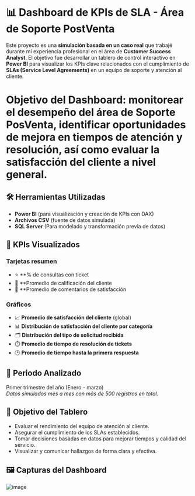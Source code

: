 # 📊 Dashboard de KPIs de SLA - Área de Soporte PostVenta
Este proyecto es una **simulación basada en un caso real** que trabajé durante mi experiencia profesional en el área de **Customer Success Analyst**. El objetivo fue desarrollar un tablero de control interactivo en **Power BI** para visualizar los KPIs clave relacionados con el cumplimiento de **SLAs (Service Level Agreements)** en un equipo de soporte y atención al cliente.

# Objetivo del Dashboard: monitorear el desempeño del área de Soporte PosVenta, identificar oportunidades de mejora en tiempos de atención y resolución, así como evaluar la satisfacción del cliente a nivel general.

## 🛠️ Herramientas Utilizadas
- **Power BI** (para visualización y creación de KPIs con DAX)
- **Archivos CSV** (fuente de datos simulada)
- **SQL Server** (Para modelado y transformación previa de datos)

## 📌 KPIs Visualizados
### Tarjetas resumen
- ⭐ **% de consultas con ticket
- 🎯 **Promedio de calificación del cliente
- 💬 **Promedio de comentarios de satisfacción

### Gráficos
- 📈 **Promedio de satisfacción del cliente** (global)
- 📊 **Distribución de satisfacción del cliente por categoría**
- 🗂️ **Distribución del tipo de solicitud recibida**
- ⏱️ **Promedio de tiempo de resolución de tickets**
- 🕒 **Promedio de tiempo hasta la primera respuesta**

## 📅 Periodo Analizado
Primer trimestre del año (Enero - marzo)  
*Datos simulados mes a mes con más de 500 registros en total.*

## 🎯 Objetivo del Tablero
- Evaluar el rendimiento del equipo de atención al cliente.
- Asegurar el cumplimiento de los SLAs establecidos.
- Tomar decisiones basadas en datos para mejorar tiempos y calidad del servicio.
- Visualizar y comunicar hallazgos de forma clara y efectiva.

## 🖼️ Capturas del Dashboard

![image](https://github.com/user-attachments/assets/25d0a6c4-e39a-44b5-8726-04e2e8048136)


